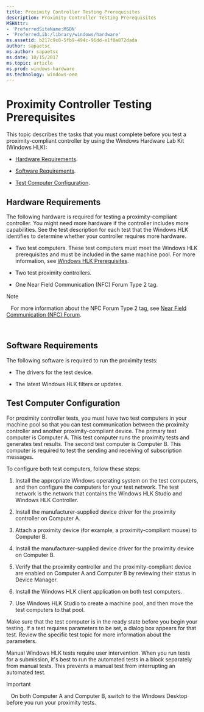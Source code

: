 ```yaml
---
title: Proximity Controller Testing Prerequisites
description: Proximity Controller Testing Prerequisites
MSHAttr:
- 'PreferredSiteName:MSDN'
- 'PreferredLib:/library/windows/hardware'
ms.assetid: b217c9c8-5fb9-494c-96dd-e1f8a872dada
author: sapaetsc
ms.author: sapaetsc
ms.date: 10/15/2017
ms.topic: article
ms.prod: windows-hardware
ms.technology: windows-oem
---
```


# Proximity Controller Testing Prerequisites


This topic describes the tasks that you must complete before you test a proximity-compliant controller by using the Windows Hardware Lab Kit (Windows HLK):

-   [Hardware Requirements](#bkmk-hardwarerequirements).

-   [Software Requirements](#bkmk-softwarerequirements).

-   [Test Computer Configuration](#bkmk-testcomputerconfiguration).

## <span id="BKMK_HardwareRequirements"></span><span id="bkmk-hardwarerequirements"></span><span id="BKMK_HARDWAREREQUIREMENTS"></span>Hardware Requirements


The following hardware is required for testing a proximity-compliant controller. You might need more hardware if the controller includes more capabilities. See the test description for each test that the Windows HLK identifies to determine whether your controller requires more hardware.

-   Two test computers. These test computers must meet the Windows HLK prerequisites and must be included in the same machine pool. For more information, see [Windows HLK Prerequisites](..\getstarted\windows-hlk-prerequisites.md).

-   Two test proximity controllers.

-   One Near Field Communication (NFC) Forum Type 2 tag.

>[!NOTE]
>  
For more information about the NFC Forum Type 2 tag, see [Near Field Communication (NFC) Forum](http://go.microsoft.com/fwlink/?LinkID=236991).

 

## <span id="BKMK_SoftwareRequirements"></span><span id="bkmk-softwarerequirements"></span><span id="BKMK_SOFTWAREREQUIREMENTS"></span>Software Requirements


The following software is required to run the proximity tests:

-   The drivers for the test device.

-   The latest Windows HLK filters or updates.

## <span id="BKMK_TestComputerConfiguration"></span><span id="bkmk-testcomputerconfiguration"></span><span id="BKMK_TESTCOMPUTERCONFIGURATION"></span>Test Computer Configuration


For proximity controller tests, you must have two test computers in your machine pool so that you can test communication between the proximity controller and another proximity-compliant device. The primary test computer is Computer A. This test computer runs the proximity tests and generates test results. The second test computer is Computer B. This computer is required to test the sending and receiving of subscription messages.

To configure both test computers, follow these steps:

1.  Install the appropriate Windows operating system on the test computers, and then configure the computers for your test network. The test network is the network that contains the Windows HLK Studio and Windows HLK Controller.

2.  Install the manufacturer-supplied device driver for the proximity controller on Computer A.

3.  Attach a proximity device (for example, a proximity-compliant mouse) to Computer B.

4.  Install the manufacturer-supplied device driver for the proximity device on Computer B.

5.  Verify that the proximity controller and the proximity-compliant device are enabled on Computer A and Computer B by reviewing their status in Device Manager.

6.  Install the Windows HLK client application on both test computers.

7.  Use Windows HLK Studio to create a machine pool, and then move the test computers to that pool.

Make sure that the test computer is in the ready state before you begin your testing. If a test requires parameters to be set, a dialog box appears for that test. Review the specific test topic for more information about the parameters.

Manual Windows HLK tests require user intervention. When you run tests for a submission, it's best to run the automated tests in a block separately from manual tests. This prevents a manual test from interrupting an automated test.

>[!IMPORTANT]
>  
On both Computer A and Computer B, switch to the Windows Desktop before you run your proximity tests.

 

 

 







